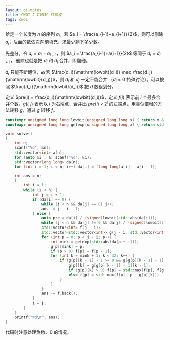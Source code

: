 ```yaml
---
layout: oi-notes
title: CWOI J C103C 红裤衩
tags: cwoi
---
```


给定一个长度为 $n$ 的序列 $a_i$。若 $a_i = \frac{a_{i-1}+a_{i+1}}{2}$，则可以删除 $a_i$，后面的数依次向前填充，求最少剩下多少数。

先差分。令 $d_i = a_i - a_{i-1}$，则 $a_i = \frac{a_{i-1}+a{i+1}}{2}$ 等同于 $d_i = d_{i+1}$，
删除也就是把 $d_i$ 和 $d_j$ 合并，即翻倍。

$d_i$ 只能不断翻倍，故若 $\frac{d_i}{\mathrm{lowbit}(d_i)} \neq \frac{d_j}{\mathrm{lowbit}(d_j)}$，则 $d_i$ 和 $d_j$ 一定不能合并
（$d_i=0$ 特殊讨论）。可以按照 $\frac{d_i}{\mathrm{lowbit}(d_i)}$ 把 $d$ 数组划分。

定义 $pre(i) = \frac{d_i}{\mathrm{lowbit}(d_i)}$，定义 $f(i)$ 表示前 $i$ 个最多合并个数，$g(i, j)$ 表示以 $i$ 为右端点，合并出
$pre(i) \times 2^j$ 的左端点，用类似倍增的方法转移 $g$，通过 $g$ 转移 $f$。

```cpp
constexpr unsigned long long lowbit(unsigned long long x) { return x & -x; }
constexpr unsigned long long getexp(unsigned long long x) { return std::popcount(lowbit(x) - 1); }

void solve()
{
    int n;
    scanf("%d", &n);
    std::vector<int> a(n);
    for (auto &i : a) scanf("%d", &i);
    std::vector<long long> da(n);
    for (int i = 1; i < n; i++) da[i] = (long long)a[i] - a[i - 1];

    int ans = n;
    {
        int i = 1;
        while (i < n) {
            int j = i + 1;
            if (da[i] == 0) {
                while (j < n && da[j] == 0) j++;
                ans -= j - i - 1;
            } else {
                auto pre = da[i] / (signed)lowbit(std::abs(da[i]));
                while (j < n && da[j] != 0 && da[j] / (signed)lowbit(std::abs(da[j])) == pre) j++;
                std::vector<int> f(j - i);
                std::vector<std::vector<int>> g(j - i, std::vector<int>(32, -1));
                for (int p = 0; p < j - i; p++) {
                    int mink = getexp(std::abs(da[p + i]));
                    g[p][mink] = p;
                    if (p > 0) f[p] = f[p - 1];
                    for (int k = mink + 1; k < 32; k++) {
                        if (g[p][k - 1] - 1 >= 0 && g[g[p][k - 1] - 1][k - 1] >= 0) {
                            g[p][k] = g[g[p][k - 1] - 1][k - 1];
                            if (g[p][k] > 0) f[p] = std::max(f[p], f[g[p][k] - 1] + (p - g[p][k]));
                            else f[p] = std::max(f[p], p - g[p][k]);
                        }
                    }
                }
                ans -= f.back();
            }
            i = j;
        }
    }
    printf("%d\n", ans);
}
```

代码时注意处理负数、0 的情况。

